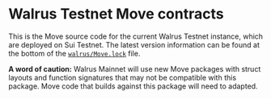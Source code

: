# Walrus Testnet Move contracts

This is the Move source code for the current Walrus Testnet instance, which are deployed on Sui
Testnet. The latest version information can be found at the bottom of the
[`walrus/Move.lock`](./walrus/Move.lock) file.

**A word of caution:** Walrus Mainnet will use new Move packages with struct layouts and function
signatures that may not be compatible with this package. Move code that builds against this package
will need to adapted.
